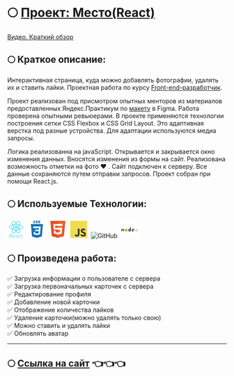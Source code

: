 # :full_moon: [Проект: Место(React)](https://baturinss.github.io/mesto-react/)

[Видео. Краткий обзор](https://user-images.githubusercontent.com/94468513/163075115-f2bbe1a0-51f3-4118-b5f6-601b5370f4c2.mp4)

## :full_moon: Краткое описание:

Интерактивная страница, куда можно добавлять фотографии, удалять их и ставить лайки. Проектная работа по курсу [Front-end-разработчик](https://practicum.yandex.ru/web/).

Проект реализован под присмотром опытных менторов из материалов предоставленных Яндекс.Практикум по [макету](https://www.figma.com/file/2cn9N9jSkmxD84oJik7xL7/JavaScript.-Sprint-4?node-id=0%3A1) в Figma. Работа проверена опытными ревьюерами. В проекте применяются технологии построения сетки CSS Flexbox и CSS Grid Layout. Это адаптивная верстка под разные устройства. Для адаптации используются медиа запросы.

Логика реализованна на javaScript. Открывается и закрывается окно изменения данных. Вносятся изменения из формы на сайт. Реализована возможность отметки на фото  :hearts: . Сайт подключен к серверу. Все данные сохраняются путем отправки запросов. Проект собран при помощи React.js.

## :full_moon: Используемые Технологии:
  <img src="https://github.com/devicons/devicon/blob/master/icons/react/react-original-wordmark.svg" title="ReactJS" alt="NodeJS" width="40" height="40"/>&nbsp;
  <img src="https://github.com/devicons/devicon/blob/master/icons/css3/css3-plain-wordmark.svg"  title="CSS3" alt="CSS" width="40" height="40"/>&nbsp;
  <img src="https://github.com/devicons/devicon/blob/master/icons/html5/html5-original.svg" title="HTML5" alt="HTML" width="40" height="40"/>&nbsp;
  <img src="https://github.com/devicons/devicon/blob/master/icons/javascript/javascript-original.svg" title="JavaScript" alt="JavaScript" width="40" height="40"/>&nbsp;
  <img src="https://user-images.githubusercontent.com/78322084/162064174-194ac89a-024d-4839-aae3-22d9ee4e3a33.png"  title="GitHub" alt="GitHub" width="40" height="40"/>&nbsp;
  <img src="https://github.com/devicons/devicon/blob/master/icons/nodejs/nodejs-original-wordmark.svg" title="NodeJS" alt="NodeJS" width="40" height="40"/>&nbsp;
  

## :full_moon: Произведена работа:

  :white_check_mark: Загрузка информации о пользователе с сервера    
  :white_check_mark: Загрузка первоначальных карточек с сервера    
  :white_check_mark: Редактирование профиля    
  :white_check_mark: Добавление новой карточки    
  :white_check_mark: Отображение количества лайков    
  :white_check_mark: Удаление карточки(можно удалять только свою)    
  :white_check_mark: Можно ставить и удалять лайки    
  :white_check_mark: Обновлять аватар    
  
---

## :full_moon: [Ссылка на сайт](https://baturinss.github.io/mesto-react/)    :point_left::point_left::point_left:
